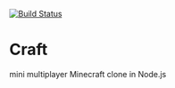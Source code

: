 [![Build Status](https://travis-ci.org/zzh8829/nodecraft.svg?branch=master)](https://travis-ci.org/zzh8829/nodecraft)

# Craft

mini multiplayer Minecraft clone in Node.js


